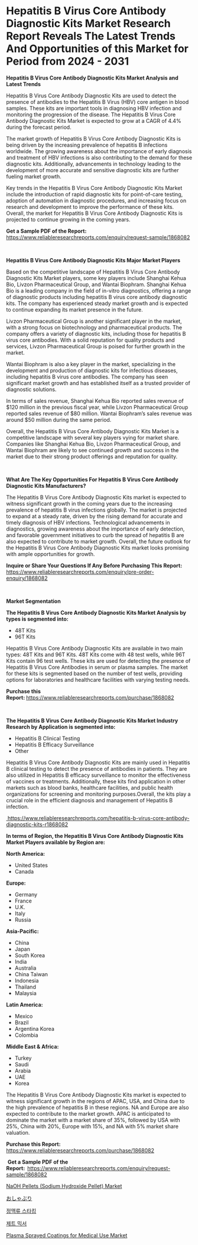 <p><h1>Hepatitis B Virus Core Antibody Diagnostic Kits Market Research Report Reveals The Latest Trends And Opportunities of this Market for Period from 2024 - 2031</h1></p><p><strong>Hepatitis B Virus Core Antibody Diagnostic Kits Market Analysis and Latest Trends</strong></p>
<p><p>Hepatitis B Virus Core Antibody Diagnostic Kits are used to detect the presence of antibodies to the Hepatitis B Virus (HBV) core antigen in blood samples. These kits are important tools in diagnosing HBV infection and monitoring the progression of the disease. The Hepatitis B Virus Core Antibody Diagnostic Kits Market is expected to grow at a CAGR of 4.4% during the forecast period.</p><p>The market growth of Hepatitis B Virus Core Antibody Diagnostic Kits is being driven by the increasing prevalence of hepatitis B infections worldwide. The growing awareness about the importance of early diagnosis and treatment of HBV infections is also contributing to the demand for these diagnostic kits. Additionally, advancements in technology leading to the development of more accurate and sensitive diagnostic kits are further fueling market growth.</p><p>Key trends in the Hepatitis B Virus Core Antibody Diagnostic Kits Market include the introduction of rapid diagnostic kits for point-of-care testing, adoption of automation in diagnostic procedures, and increasing focus on research and development to improve the performance of these kits. Overall, the market for Hepatitis B Virus Core Antibody Diagnostic Kits is projected to continue growing in the coming years.</p></p>
<p><strong>Get a Sample PDF of the Report:&nbsp;</strong> <a href="https://www.reliableresearchreports.com/enquiry/request-sample/1868082">https://www.reliableresearchreports.com/enquiry/request-sample/1868082</a></p>
<p>&nbsp;</p>
<p><strong>Hepatitis B Virus Core Antibody Diagnostic Kits Major Market Players</strong></p>
<p><p>Based on the competitive landscape of Hepatitis B Virus Core Antibody Diagnostic Kits Market players, some key players include Shanghai Kehua Bio, Livzon Pharmaceutical Group, and Wantai Biophram. Shanghai Kehua Bio is a leading company in the field of in-vitro diagnostics, offering a range of diagnostic products including hepatitis B virus core antibody diagnostic kits. The company has experienced steady market growth and is expected to continue expanding its market presence in the future.</p><p>Livzon Pharmaceutical Group is another significant player in the market, with a strong focus on biotechnology and pharmaceutical products. The company offers a variety of diagnostic kits, including those for hepatitis B virus core antibodies. With a solid reputation for quality products and services, Livzon Pharmaceutical Group is poised for further growth in the market.</p><p>Wantai Biophram is also a key player in the market, specializing in the development and production of diagnostic kits for infectious diseases, including hepatitis B virus core antibodies. The company has seen significant market growth and has established itself as a trusted provider of diagnostic solutions.</p><p>In terms of sales revenue, Shanghai Kehua Bio reported sales revenue of $120 million in the previous fiscal year, while Livzon Pharmaceutical Group reported sales revenue of $80 million. Wantai Biophram’s sales revenue was around $50 million during the same period.</p><p>Overall, the Hepatitis B Virus Core Antibody Diagnostic Kits Market is a competitive landscape with several key players vying for market share. Companies like Shanghai Kehua Bio, Livzon Pharmaceutical Group, and Wantai Biophram are likely to see continued growth and success in the market due to their strong product offerings and reputation for quality.</p></p>
<p>&nbsp;</p>
<p><strong>What Are The Key Opportunities For Hepatitis B Virus Core Antibody Diagnostic Kits Manufacturers?</strong></p>
<p><p>The Hepatitis B Virus Core Antibody Diagnostic Kits market is expected to witness significant growth in the coming years due to the increasing prevalence of hepatitis B virus infections globally. The market is projected to expand at a steady rate, driven by the rising demand for accurate and timely diagnosis of HBV infections. Technological advancements in diagnostics, growing awareness about the importance of early detection, and favorable government initiatives to curb the spread of hepatitis B are also expected to contribute to market growth. Overall, the future outlook for the Hepatitis B Virus Core Antibody Diagnostic Kits market looks promising with ample opportunities for growth.</p></p>
<p><strong>Inquire or Share Your Questions If Any Before Purchasing This Report:</strong> <a href="https://www.reliableresearchreports.com/enquiry/pre-order-enquiry/1868082">https://www.reliableresearchreports.com/enquiry/pre-order-enquiry/1868082</a></p>
<p>&nbsp;</p>
<p><strong>Market Segmentation</strong></p>
<p><strong>The Hepatitis B Virus Core Antibody Diagnostic Kits Market Analysis by types is segmented into:</strong></p>
<p><ul><li>48T Kits</li><li>96T Kits</li></ul></p>
<p><p>Hepatitis B Virus Core Antibody Diagnostic Kits are available in two main types: 48T Kits and 96T Kits. 48T Kits come with 48 test wells, while 96T Kits contain 96 test wells. These kits are used for detecting the presence of Hepatitis B Virus Core Antibodies in serum or plasma samples. The market for these kits is segmented based on the number of test wells, providing options for laboratories and healthcare facilities with varying testing needs.</p></p>
<p><strong>Purchase this Report:&nbsp;</strong><a href="https://www.reliableresearchreports.com/purchase/1868082">https://www.reliableresearchreports.com/purchase/1868082</a></p>
<p>&nbsp;</p>
<p><strong>The Hepatitis B Virus Core Antibody Diagnostic Kits Market Industry Research by Application is segmented into:</strong></p>
<p><ul><li>Hepatitis B Clinical Testing</li><li>Hepatitis B Efficacy Surveillance</li><li>Other</li></ul></p>
<p><p>Hepatitis B Virus Core Antibody Diagnostic Kits are mainly used in Hepatitis B clinical testing to detect the presence of antibodies in patients. They are also utilized in Hepatitis B efficacy surveillance to monitor the effectiveness of vaccines or treatments. Additionally, these kits find application in other markets such as blood banks, healthcare facilities, and public health organizations for screening and monitoring purposes.Overall, the kits play a crucial role in the efficient diagnosis and management of Hepatitis B infection.</p></p>
<p><a href="https://www.reliableresearchreports.com/hepatitis-b-virus-core-antibody-diagnostic-kits-r1868082">&nbsp;https://www.reliableresearchreports.com/hepatitis-b-virus-core-antibody-diagnostic-kits-r1868082</a></p>
<p><strong>In terms of Region, the Hepatitis B Virus Core Antibody Diagnostic Kits Market Players available by Region are:</strong></p>
<p>
    <p> <strong> North America: </strong>
        <ul>
            <li>United States</li>
            <li>Canada</li>
        </ul>
        </p> 
    <p> <strong> Europe: </strong>
        <ul>
            <li>Germany</li>
            <li>France</li>
            <li>U.K.</li>
            <li>Italy</li>
            <li>Russia</li>
        </ul>
        </p> 
    <p> <strong> Asia-Pacific: </strong>
        <ul>
            <li>China</li>
            <li>Japan</li>
            <li>South Korea</li>
            <li>India</li>
            <li>Australia</li>
            <li>China Taiwan</li>
            <li>Indonesia</li>
            <li>Thailand</li>
            <li>Malaysia</li>
        </ul>
        </p> 
    <p> <strong> Latin America: </strong>
        <ul>
            <li>Mexico</li>
            <li>Brazil</li>
            <li>Argentina Korea</li>
            <li>Colombia</li>
        </ul>
        </p> 
    <p> <strong> Middle East & Africa: </strong>
        <ul>
            <li>Turkey</li>
            <li>Saudi</li>
            <li>Arabia</li>
            <li>UAE</li>
            <li>Korea</li>
        </ul>
    </p>
    </p>
<p><p>The Hepatitis B Virus Core Antibody Diagnostic Kits market is expected to witness significant growth in the regions of APAC, USA, and China due to the high prevalence of hepatitis B in these regions. NA and Europe are also expected to contribute to the market growth. APAC is anticipated to dominate the market with a market share of 35%, followed by USA with 25%, China with 20%, Europe with 15%, and NA with 5% market share valuation.</p></p>
<p><strong>Purchase this Report: </strong><a href="https://www.reliableresearchreports.com/purchase/1868082">https://www.reliableresearchreports.com/purchase/1868082</a></p>
<p>&nbsp;<strong>Get a Sample PDF of the Report:&nbsp;&nbsp;</strong><a href="https://www.reliableresearchreports.com/enquiry/request-sample/1868082">https://www.reliableresearchreports.com/enquiry/request-sample/1868082</a></p>
<p><strong></strong></p>
<p><p><a href="https://issuu.com/reportprime-2/docs/naoh-pellets-sodium-hydroxide-pellet-market-size-2">NaOH Pellets (Sodium Hydroxide Pellet) Market</a></p><p><a href="https://github.com/AriMuller2009/Market-Research-Report-List-1/blob/main/555769859352.md">おしゃぶり</a></p><p><a href="https://github.com/TimmyMann6767/Market-Research-Report-List-1/blob/main/290660557651.md">정맥류 스타킹</a></p><p><a href="https://medium.com/@hershelkris/%EC%A0%9C%ED%8A%B8-%EB%AF%B9%EC%84%9C-%EC%8B%9C%EC%9E%A5-%EA%B7%9C%EB%AA%A8-%EB%B0%8F-%EC%8B%9C%EC%9E%A5-%EB%8F%99%ED%96%A5-%EC%82%B0%EC%97%85%EC%9D%98-%EC%A0%84%EC%B2%B4%EC%A0%81%EC%9D%B8-%EA%B0%9C%EC%9A%94-2024%EB%85%84%EB%B6%80%ED%84%B0-2031%EB%85%84-9d0b266909ed">제트 믹서</a></p><p><a href="https://github.com/Airanohannonzb68e5pb53oc1/Market-Research-Report-List-2/blob/main/plasma-sprayed-coatings-for-medical-use-market.md">Plasma Sprayed Coatings for Medical Use Market</a></p></p>